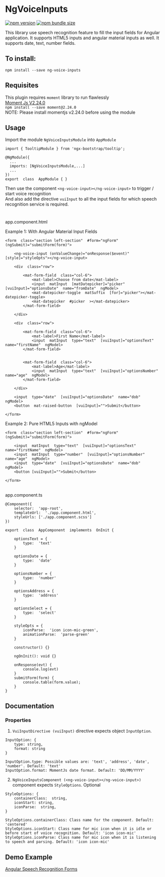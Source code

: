 
# NgVoiceInputs

[![npm version](https://img.shields.io/npm/v/ng-voice-inputs)](https://npmjs.com/package/ng-voice-inputs)
[![npm bundle size](https://img.shields.io/bundlephobia/minzip/ng-voice-inputs)](https://bundlephobia.com/result?p=ng-voice-inputs)
  
This library use speech recognition feature to fill the input fields for Angular application. It supports HTML5 inputs and angular material inputs as well.
It supports date, text, number fields.

 ##  To install:

`npm install --save ng-voice-inputs`

## Requisites
This plugin requires `moment` library to run flawlessly
\
[Moment Js V2.24.0](https://www.npmjs.com/package/moment)
\
`npm install --save moment@2.24.0`
\
NOTE: Please install momentjs v2.24.0 before using the module

## Usage
Import the module `NgVoiceInputsModule` into `AppModule`
  
````
import { TooltipModule } from 'ngx-bootstrap/tooltip';

@NgModule({
  ...
  imports: [NgVoiceInputsModule,...]
  ...
})
export  class  AppModule { }
````

Then use the component `<ng-voice-input></ng-voice-input>` to trigger / start voice recognition
\
And also add the directive `vuiInput` to all the input fields for which speech recognition service is required.
#
app.component.html

Example 1: With Angular Material Input Fields
````
<form  class="section left-section"  #form="ngForm"  (ngSubmit)="submitForm(form)">

	<ng-voice-input (onValueChange)="onResponse($event)"  [style]="styleOpts"></ng-voice-input>

	<div  class="row">

		<mat-form-field  class="col-6">
			<mat-label>Choose from date</mat-label>
			<input  matInput  [matDatepicker]="picker"  [vuiInput]="optionsDate"  name="fromDate"  ngModel>
			<mat-datepicker-toggle  matSuffix  [for]="picker"></mat-datepicker-toggle>
			<mat-datepicker  #picker  ></mat-datepicker>
		</mat-form-field>

	</div>

	<div  class="row">

		<mat-form-field  class="col-6">
			<mat-label>First Name</mat-label>
			<input  matInput  type="text"  [vuiInput]="optionsText"  name="firstName"  ngModel>
		</mat-form-field>
		

		<mat-form-field  class="col-6">
			<mat-label>Age</mat-label>
			<input  matInput  type="text"  [vuiInput]="optionsNumber"  name="age"  ngModel>
		</mat-form-field>
		
	</div>

	<input  type="date"  [vuiInput]="optionsDate"  name="dob"  ngModel>
	<button  mat-raised-button  [vuiInput]="">Submit</button>

</form>
````

Example 2: Pure HTML5 Inputs with ngModel
````
<form  class="section left-section"  #form="ngForm"  (ngSubmit)="submitForm(form)">

	<input  matInput  type="text"  [vuiInput]="optionsText"  name="firstName"  ngModel>
	<input  matInput  type="number"  [vuiInput]="optionsNumber"  name="age"  ngModel>
	<input  type="date"  [vuiInput]="optionsDate"  name="dob"  ngModel>
	<button [vuiInput]="">Submit</button>

</form>
````
\
app.component.ts
````
@Component({
	selector:  'app-root',
	templateUrl:  './app.component.html',
	styleUrls: ['./app.component.scss']
})

export  class  AppComponent  implements  OnInit {
	
	optionsText = {
		type:  'text'
	}

	optionsDate = {
		type:  'date'
	}

	optionsNumber = {
		type:  'number'
	}

	optionsAddress = {
		type:  'address'
	}

	optionsSelect = {
		type:  'select'
	}

	styleOpts = {
		iconParse:  'icon icon-mic-green',
		animationParse:  'parse-green'
	}

	constructor() {}

	ngOnInit(): void {}
	
	onResponse(evt) {
		console.log(evt)
	}
	submitForm(form) {
		console.table(form.value);
	}
}
````

## Documentation

### Properties
1) `VuiInputDirective (vuiInput)` directive expects object `InputOption`. 

````
InputOption: {
    type: string,
    format: string
}

InputOption.type: Possible values are: 'text', 'address', 'date', 'number'. Default: 'text'
InputOption.format: MomentJs date format. Default: 'DD/MM/YYYY'
  ````

2) `NgVoiceInputsComponent (<ng-voice-input></ng-voice-input>)` component expects `StyleOptions`. Optional
````
StyleOptions: {
	containerClass:  string,
	iconStart: string,
	iconParse:  string,
}

StyleOptions.containerClass: Class name for the component. Default: 'centered'
StyleOptions.iconStart: Class name for mic icon when it is idle or before start of voice recognition. Default: 'icon icon-mic'
StyleOptions.iconParse: Class name for mic icon when it is listening to speech and parsing. Default: 'icon icon-mic'

````

## Demo Example
[Angular Speech Recognition Forms](https://krantikc.github.io/angular-vui-form/)

